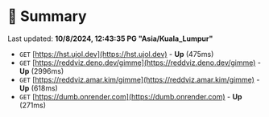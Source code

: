# 📖 Summary
Last updated: **10/8/2024, 12:43:35 PG "Asia/Kuala_Lumpur"**

- `GET` [https://hst.ujol.dev](https://hst.ujol.dev) - **Up** (475ms)
- `GET` [https://reddviz.deno.dev/gimme](https://reddviz.deno.dev/gimme) - **Up** (2996ms)
- `GET` [https://reddviz.amar.kim/gimme](https://reddviz.amar.kim/gimme) - **Up** (618ms)
- `GET` [https://dumb.onrender.com](https://dumb.onrender.com) - **Up** (271ms)
